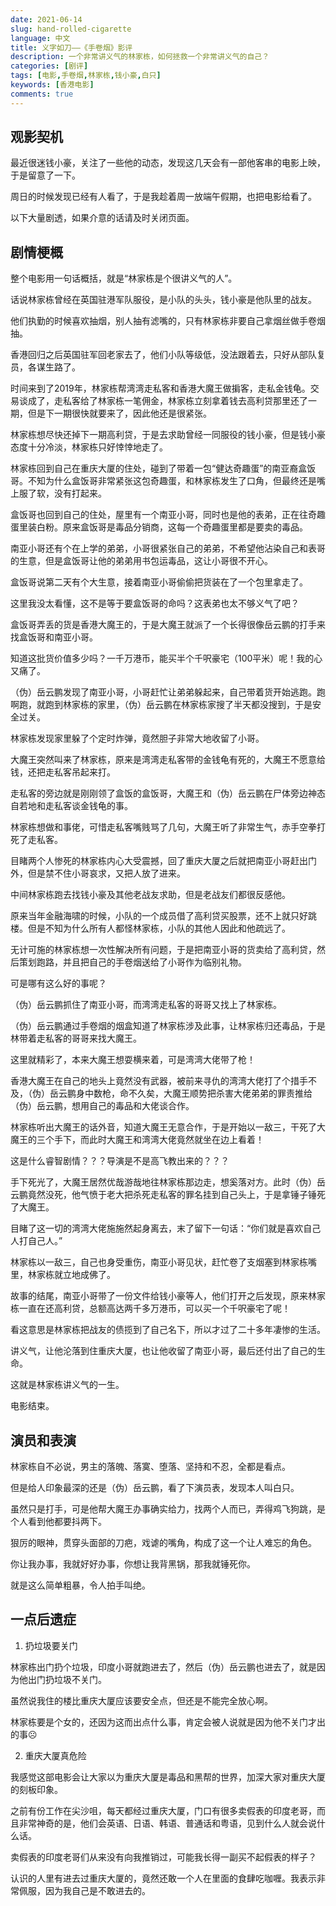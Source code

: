 ```yaml
---
date: 2021-06-14
slug: hand-rolled-cigarette
language: 中文
title: 义字如刀——《手卷烟》影评
description: 一个非常讲义气的林家栋，如何拯救一个非常讲义气的自己？
categories: [剧评]
tags: [电影,手卷烟,林家栋,钱小豪,白只]
keywords: [香港电影]
comments: true
---
```


## 观影契机

最近很迷钱小豪，关注了一些他的动态，发现这几天会有一部他客串的电影上映，于是留意了一下。

周日的时候发现已经有人看了，于是我趁着周一放端午假期，也把电影给看了。

以下大量剧透，如果介意的话请及时关闭页面。


## 剧情梗概

整个电影用一句话概括，就是“林家栋是个很讲义气的人”。

话说林家栋曾经在英国驻港军队服役，是小队的头头，钱小豪是他队里的战友。

他们执勤的时候喜欢抽烟，别人抽有滤嘴的，只有林家栋非要自己拿烟丝做手卷烟抽。

香港回归之后英国驻军回老家去了，他们小队等级低，没法跟着去，只好从部队复员，各谋生路了。

时间来到了2019年，林家栋帮湾湾走私客和香港大魔王做掮客，走私金钱龟。交易谈成了，走私客给了林家栋一笔佣金，林家栋立刻拿着钱去高利贷那里还了一期，但是下一期很快就要来了，因此他还是很紧张。

林家栋想尽快还掉下一期高利贷，于是去求助曾经一同服役的钱小豪，但是钱小豪态度十分冷淡，林家栋只好悻悻地走了。

林家栋回到自己在重庆大厦的住处，碰到了带着一包“健达奇趣蛋”的南亚裔盒饭哥。不知为什么盒饭哥非常紧张这包奇趣蛋，和林家栋发生了口角，但最终还是嘴上服了软，没有打起来。

盒饭哥也回到自己的住处，屋里有一个南亚小哥，同时也是他的表弟，正在往奇趣蛋里装白粉。原来盒饭哥是毒品分销商，这每一个奇趣蛋里都是要卖的毒品。

南亚小哥还有个在上学的弟弟，小哥很紧张自己的弟弟，不希望他沾染自己和表哥的生意，但是盒饭哥让他的弟弟用书包运毒品，这让小哥很不开心。

盒饭哥说第二天有个大生意，接着南亚小哥偷偷把货装在了一个包里拿走了。

这里我没太看懂，这不是等于要盒饭哥的命吗？这表弟也太不够义气了吧？

盒饭哥弄丢的货是香港大魔王的，于是大魔王就派了一个长得很像岳云鹏的打手来找盒饭哥和南亚小哥。

知道这批货价值多少吗？一千万港币，能买半个千呎豪宅（100平米）呢！我的心又痛了。

（伪）岳云鹏发现了南亚小哥，小哥赶忙让弟弟躲起来，自己带着货开始逃跑。跑啊跑，就跑到林家栋的家里，（伪）岳云鹏在林家栋家搜了半天都没搜到，于是安全过关。

林家栋发现家里躲了个定时炸弹，竟然胆子非常大地收留了小哥。

大魔王突然叫来了林家栋，原来是湾湾走私客带的金钱龟有死的，大魔王不愿意给钱，还把走私客吊起来打。

走私客的旁边就是刚刚领了盒饭的盒饭哥，大魔王和（伪）岳云鹏在尸体旁边神态自若地和走私客谈金钱龟的事。

林家栋想做和事佬，可惜走私客嘴贱骂了几句，大魔王听了非常生气，赤手空拳打死了走私客。

目睹两个人惨死的林家栋内心大受震撼，回了重庆大厦之后就把南亚小哥赶出门外，但是禁不住小哥哀求，又把人放了进来。

中间林家栋跑去找钱小豪及其他老战友求助，但是老战友们都很反感他。

原来当年金融海啸的时候，小队的一个成员借了高利贷买股票，还不上就只好跳楼。但是不知为什么所有人都怪林家栋，小队的其他人因此和他疏远了。

无计可施的林家栋想一次性解决所有问题，于是把南亚小哥的货卖给了高利贷，然后策划跑路，并且把自己的手卷烟送给了小哥作为临别礼物。

可是哪有这么好的事呢？

（伪）岳云鹏抓住了南亚小哥，而湾湾走私客的哥哥又找上了林家栋。

（伪）岳云鹏通过手卷烟的烟盒知道了林家栋涉及此事，让林家栋归还毒品，于是林带着走私客的哥哥来找大魔王。

这里就精彩了，本来大魔王想耍横来着，可是湾湾大佬带了枪！

香港大魔王在自己的地头上竟然没有武器，被前来寻仇的湾湾大佬打了个措手不及，（伪）岳云鹏身中数枪，命不久矣，大魔王顺势把杀害大佬弟弟的罪责推给（伪）岳云鹏，想用自己的毒品和大佬谈合作。

林家栋听出大魔王的话外音，知道大魔王无意合作，于是开始以一敌三，干死了大魔王的三个手下，而此时大魔王和湾湾大佬竟然就坐在边上看着！

这是什么睿智剧情？？？导演是不是高飞教出来的？？？

手下死光了，大魔王居然优哉游哉地往林家栋那边走，想奚落对方。此时（伪）岳云鹏竟然没死，他气愤于老大把杀死走私客的罪名挂到自己头上，于是拿锤子锤死了大魔王。

目睹了这一切的湾湾大佬施施然起身离去，末了留下一句话：“你们就是喜欢自己人打自己人。”

林家栋以一敌三，自己也身受重伤，南亚小哥见状，赶忙卷了支烟塞到林家栋嘴里，林家栋就立地成佛了。

故事的结尾，南亚小哥带了一份文件给钱小豪等人，他们打开之后发现，原来林家栋一直在还高利贷，总额高达两千多万港币，可以买一个千呎豪宅了呢！

看这意思是林家栋把战友的债揽到了自己名下，所以才过了二十多年凄惨的生活。

讲义气，让他沦落到住重庆大厦，也让他收留了南亚小哥，最后还付出了自己的生命。

这就是林家栋讲义气的一生。

电影结束。

## 演员和表演

林家栋自不必说，男主的落魄、落寞、堕落、坚持和不忍，全都是看点。

但是给人印象最深的还是（伪）岳云鹏，看了下演员表，发现本人叫白只。

虽然只是打手，可是他帮大魔王办事确实给力，找两个人而已，弄得鸡飞狗跳，是个人看到他都要抖两下。

狠厉的眼神，贯穿头面部的刀疤，戏谑的嘴角，构成了这一个让人难忘的角色。

你让我办事，我就好好办事，你想让我背黑锅，那我就锤死你。

就是这么简单粗暴，令人拍手叫绝。

## 一点后遗症

1) 扔垃圾要关门

林家栋出门扔个垃圾，印度小哥就跑进去了，然后（伪）岳云鹏也进去了，就是因为他出门扔垃圾不关门。

虽然说我住的楼比重庆大厦应该要安全点，但还是不能完全放心啊。

林家栋要是个女的，还因为这而出点什么事，肯定会被人说就是因为他不关门才出的事☹️


2) 重庆大厦真危险

我感觉这部电影会让大家以为重庆大厦是毒品和黑帮的世界，加深大家对重庆大厦的刻板印象。

之前有份工作在尖沙咀，每天都经过重庆大厦，门口有很多卖假表的印度老哥，而且非常神奇的是，他们会英语、日语、韩语、普通话和粤语，见到什么人就会说什么话。

卖假表的印度老哥们从来没有向我推销过，可能我长得一副买不起假表的样子？

认识的人里有进去过重庆大厦的，竟然还敢一个人在里面的食肆吃咖喱。我表示非常佩服，因为我自己是不敢进去的。